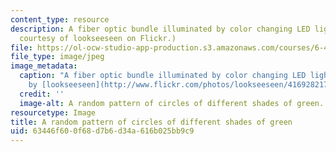 ```yaml
---
content_type: resource
description: A fiber optic bundle illuminated by color changing LED light. (Image
  courtesy of lookseeseen on Flickr.)
file: https://ol-ocw-studio-app-production.s3.amazonaws.com/courses/6-450-principles-of-digital-communication-i-fall-2009/63446f600f68d7b6d34a616b025bb9c9_6-450f09.jpg
file_type: image/jpeg
image_metadata:
  caption: "A fiber optic bundle illuminated by color changing LED light. (Image\_\
    by [lookseeseen](http://www.flickr.com/photos/lookseeseen/4169282170/) on Flickr.)"
  credit: ''
  image-alt: A random pattern of circles of different shades of green.
resourcetype: Image
title: A random pattern of circles of different shades of green
uid: 63446f60-0f68-d7b6-d34a-616b025bb9c9
---
```

